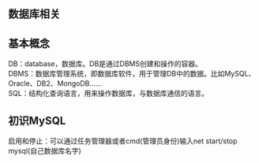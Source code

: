 ## 数据库相关
## 基本概念
DB：database，数据库。DB是通过DBMS创建和操作的容器。  
DBMS：数据库管理系统，即数据库软件，用于管理DB中的数据。比如MySQL、Oracle、DB2、MongoDB……  
SQL：结构化查询语言，用来操作数据库，与数据库通信的语言。  
  
## 初识MySQL
启用和停止：可以通过任务管理器或者cmd(管理员身份)输入net start/stop mysql(自己数据库名字)  